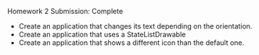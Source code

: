 Homework 2 Submission: Complete

- Create an application that changes its text depending on the orientation.
- Create an application that uses a StateListDrawable
- Create an application that shows a different icon than the default one.